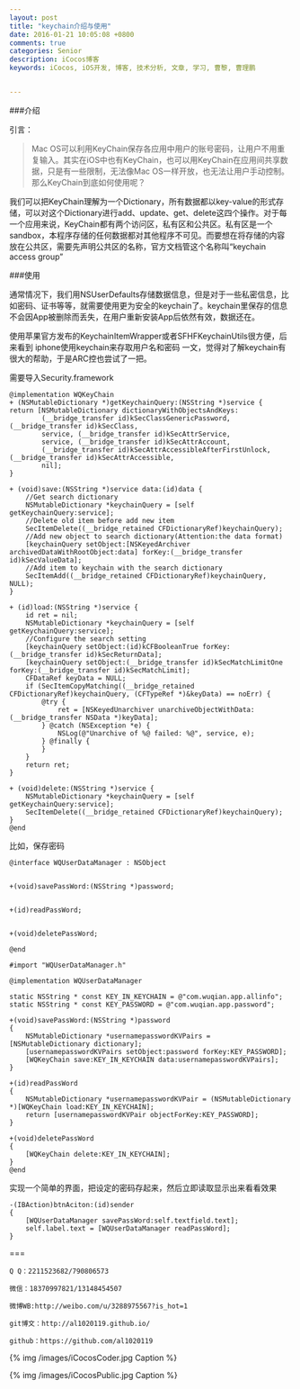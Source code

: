 ```yaml
---
layout: post
title: "keychain介绍与使用"
date: 2016-01-21 10:05:08 +0800
comments: true
categories: Senior
description: iCocos博客
keywords: iCocos, iOS开发, 博客, 技术分析, 文章, 学习, 曹黎, 曹理鹏


---
```



###介绍

引言：
>Mac OS可以利用KeyChain保存各应用中用户的账号密码，让用户不用重复输入。其实在iOS中也有KeyChain，也可以用KeyChain在应用间共享数据，只是有一些限制，无法像Mac OS一样开放，也无法让用户手动控制。那么KeyChain到底如何使用呢？



我们可以把KeyChain理解为一个Dictionary，所有数据都以key-value的形式存储，可以对这个Dictionary进行add、update、get、delete这四个操作。对于每一个应用来说，KeyChain都有两个访问区，私有区和公共区。私有区是一个sandbox，本程序存储的任何数据都对其他程序不可见。而要想在将存储的内容放在公共区，需要先声明公共区的名称，官方文档管这个名称叫“keychain access group”



<!--more-->



###使用

通常情况下，我们用NSUserDefaults存储数据信息，但是对于一些私密信息，比如密码、证书等等，就需要使用更为安全的keychain了。keychain里保存的信息不会因App被删除而丢失，在用户重新安装App后依然有效，数据还在。




使用苹果官方发布的KeychainItemWrapper或者SFHFKeychainUtils很方便，后来看到 iphone使用keychain来存取用户名和密码 一文，觉得对了解keychain有很大的帮助，于是ARC控也尝试了一把。


需要导入Security.framework

	@implementation WQKeyChain
	+ (NSMutableDictionary *)getKeychainQuery:(NSString *)service {
	return [NSMutableDictionary dictionaryWithObjectsAndKeys:
	        (__bridge_transfer id)kSecClassGenericPassword,(__bridge_transfer id)kSecClass,
	        service, (__bridge_transfer id)kSecAttrService,
	        service, (__bridge_transfer id)kSecAttrAccount,
	        (__bridge_transfer id)kSecAttrAccessibleAfterFirstUnlock,(__bridge_transfer id)kSecAttrAccessible,
	        nil];
	}
	
	+ (void)save:(NSString *)service data:(id)data {
	    //Get search dictionary
	    NSMutableDictionary *keychainQuery = [self getKeychainQuery:service];
	    //Delete old item before add new item
	    SecItemDelete((__bridge_retained CFDictionaryRef)keychainQuery);
	    //Add new object to search dictionary(Attention:the data format)
	    [keychainQuery setObject:[NSKeyedArchiver archivedDataWithRootObject:data] forKey:(__bridge_transfer id)kSecValueData];
	    //Add item to keychain with the search dictionary
	    SecItemAdd((__bridge_retained CFDictionaryRef)keychainQuery, NULL);
	}
	
	+ (id)load:(NSString *)service {
	    id ret = nil;
	    NSMutableDictionary *keychainQuery = [self getKeychainQuery:service];
	    //Configure the search setting
	    [keychainQuery setObject:(id)kCFBooleanTrue forKey:(__bridge_transfer id)kSecReturnData];
	    [keychainQuery setObject:(__bridge_transfer id)kSecMatchLimitOne forKey:(__bridge_transfer id)kSecMatchLimit];
	    CFDataRef keyData = NULL;
	    if (SecItemCopyMatching((__bridge_retained CFDictionaryRef)keychainQuery, (CFTypeRef *)&keyData) == noErr) {
	        @try {
	            ret = [NSKeyedUnarchiver unarchiveObjectWithData:(__bridge_transfer NSData *)keyData];
	        } @catch (NSException *e) {
	            NSLog(@"Unarchive of %@ failed: %@", service, e);
	        } @finally {
	        }
	    }
	    return ret;
	}
	
	+ (void)delete:(NSString *)service {
	    NSMutableDictionary *keychainQuery = [self getKeychainQuery:service];
	    SecItemDelete((__bridge_retained CFDictionaryRef)keychainQuery);
	}
	@end

比如，保存密码


	@interface WQUserDataManager : NSObject
	
	
	+(void)savePassWord:(NSString *)password;
	
	
	+(id)readPassWord;
	
	
	+(void)deletePassWord;
	
	@end
	
	#import "WQUserDataManager.h"
	
	@implementation WQUserDataManager
	
	static NSString * const KEY_IN_KEYCHAIN = @"com.wuqian.app.allinfo";
	static NSString * const KEY_PASSWORD = @"com.wuqian.app.password";
	
	+(void)savePassWord:(NSString *)password
	{
	    NSMutableDictionary *usernamepasswordKVPairs = [NSMutableDictionary dictionary];
	    [usernamepasswordKVPairs setObject:password forKey:KEY_PASSWORD];
	    [WQKeyChain save:KEY_IN_KEYCHAIN data:usernamepasswordKVPairs];
	}
	
	+(id)readPassWord
	{
	    NSMutableDictionary *usernamepasswordKVPair = (NSMutableDictionary *)[WQKeyChain load:KEY_IN_KEYCHAIN];
	    return [usernamepasswordKVPair objectForKey:KEY_PASSWORD];
	}
	
	+(void)deletePassWord
	{
	    [WQKeyChain delete:KEY_IN_KEYCHAIN];
	}
	@end
 
实现一个简单的界面，把设定的密码存起来，然后立即读取显示出来看看效果
 
	-(IBAction)btnAciton:(id)sender
	{
	    [WQUserDataManager savePassWord:self.textfield.text];
	    self.label.text = [WQUserDataManager readPassWord];
	}


===

    Q Q：2211523682/790806573

    微信：18370997821/13148454507
    
    微博WB:http://weibo.com/u/3288975567?is_hot=1
    
	git博文：http://al1020119.github.io/
	
	github：https://github.com/al1020119


{% img /images/iCocosCoder.jpg Caption %}  

{% img /images/iCocosPublic.jpg Caption %}  
